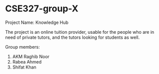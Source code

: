 # CSE327-group-X

Project Name: Knowledge Hub

The project is an online tuition provider, usable for the people who are in need of private tutors, and the tutors looking for students as well.

Group members: 
1. AKM Raghib Noor
2. Rabea Ahmed
3. Shifat Khan

